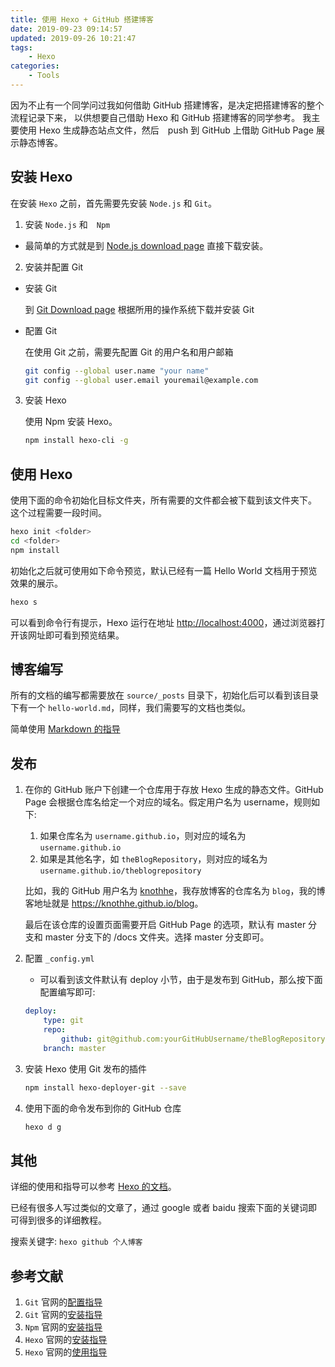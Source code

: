 ```yaml
---
title: 使用 Hexo + GitHub 搭建博客
date: 2019-09-23 09:14:57
updated: 2019-09-26 10:21:47
tags:
    - Hexo
categories:
    - Tools
---
```


因为不止有一个同学问过我如何借助 GitHub 搭建博客，是决定把搭建博客的整个流程记录下来，
以供想要自己借助 Hexo 和 GitHub 搭建博客的同学参考。
我主要使用 Hexo 生成静态站点文件，然后　push 到 GitHub 上借助 GitHub Page 展示静态博客。

<!-- more -->

## 安装 Hexo

在安装 `Hexo` 之前，首先需要先安装 `Node.js` 和 `Git`。

1. 安装 `Node.js` 和　`Npm`

- 最简单的方式就是到 [Node.js download page](https://nodejs.org/en/download/) 直接下载安装。

2. 安装并配置 Git

- 安装 Git

    到 [Git Download page](https://git-scm.com/downloads) 根据所用的操作系统下载并安装 Git

- 配置 Git

    在使用 Git 之前，需要先配置 Git 的用户名和用户邮箱

    ```sh
    git config --global user.name "your name"
    git config --global user.email youremail@example.com
    ```

3. 安装 Hexo

    使用 Npm 安装 Hexo。

    ```sh
    npm install hexo-cli -g
    ```

## 使用 Hexo

使用下面的命令初始化目标文件夹，所有需要的文件都会被下载到该文件夹下。
这个过程需要一段时间。

```sh
hexo init <folder>
cd <folder>
npm install
```

初始化之后就可使用如下命令预览，默认已经有一篇 Hello World 文档用于预览效果的展示。

```sh
hexo s
```

可以看到命令行有提示，Hexo 运行在地址 <http://localhost:4000>，通过浏览器打开该网址即可看到预览结果。

## 博客编写

所有的文档的编写都需要放在 `source/_posts` 目录下，初始化后可以看到该目录下有一个 `hello-world.md`，同样，我们需要写的文档也类似。

简单使用 [Markdown 的指导](https://www.markdownguide.org/basic-syntax)

## 发布

1. 在你的 GitHub 账户下创建一个仓库用于存放 Hexo 生成的静态文件。GitHub Page 会根据仓库名给定一个对应的域名。假定用户名为 username，规则如下:

    1. 如果仓库名为 `username.github.io`，则对应的域名为 `username.github.io`
    2. 如果是其他名字，如 `theBlogRepository`，则对应的域名为 `username.github.io/theblogrepository`

    比如，我的 GitHub 用户名为 [knothhe](https://github.com/KnothHe)，我存放博客的仓库名为 `blog`，我的博客地址就是 <https://knothhe.github.io/blog>。

    最后在该仓库的设置页面需要开启 GitHub Page 的选项，默认有 master 分支和 master 分支下的 /docs 文件夹。选择 master 分支即可。

2. 配置 `_config.yml`

    - 可以看到该文件默认有 deploy 小节，由于是发布到 GitHub，那么按下面配置编写即可:

    ```yml
    deploy:
        type: git
        repo:
            github: git@github.com:yourGitHubUsername/theBlogRepository.git
        branch: master
    ```

3. 安装 Hexo 使用 Git 发布的插件

    ```sh
    npm install hexo-deployer-git --save
    ```

4. 使用下面的命令发布到你的 GitHub 仓库

    ```sh
    hexo d g
    ```

## 其他

详细的使用和指导可以参考 [Hexo 的文档](https://hexo.io/docs/)。

已经有很多人写过类似的文章了，通过 google 或者 baidu 搜索下面的关键词即可得到很多的详细教程。

搜索关键字: `hexo github 个人博客`

## 参考文献

1. `Git` 官网的[配置指导](https://git-scm.com/book/en/v2/Getting-Started-First-Time-Git-Setup)
2. `Git` 官网的[安装指导](https://git-scm.com/book/en/v2/Getting-Started-Installing-Git)
3. `Npm` 官网的[安装指导](https://docs.npmjs.com/downloading-and-installing-node-js-and-npm#os-x-or-windows-node-installers)
4. `Hexo` 官网的[安装指导](https://hexo.io/docs/index.html)
5. `Hexo` 官网的[使用指导](https://hexo.io/docs/setup)
